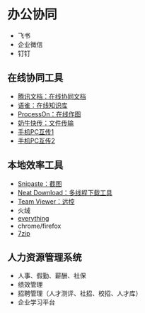 # 办公协同
- 飞书
- 企业微信
- 钉钉

## 在线协同工具
- [腾讯文档：在线协同文档](https://docs.qq.com/)
- [语雀：在线知识库](https://www.yuque.com/)
- [ProcessOn：在线作图](https://www.processon.com/)
- [奶牛快传：文件传输](https://cowtransfer.com/)
- [手机PC互传1](https://snapdrop.net/#)
- [手机PC互传2](https://www.ppzhilian.com/)

## 本地效率工具
- [Snipaste：截图](https://zh.snipaste.com/)
- [Neat Download：多线程下载工具](https://www.neatdownloadmanager.com/)
- [Team Viewer：远控](https://www.teamviewer.cn/cn/)
- 火绒
- [everything](https://www.voidtools.com/zh-cn/)
- chrome/firefox
- [7zip](https://www.7-zip.org/)

## 人力资源管理系统
- 人事、假勤、薪酬、社保
- 绩效管理
- 招聘管理（人才测评、社招、校招、人才库）
- 企业学习平台
